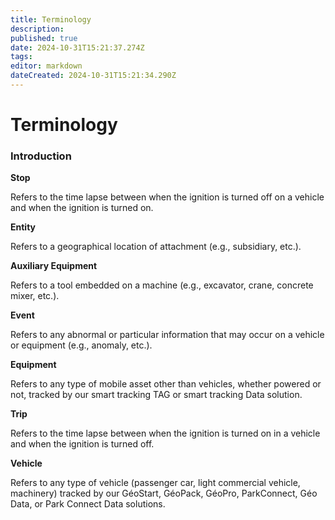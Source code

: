 ```yaml
---
title: Terminology
description: 
published: true
date: 2024-10-31T15:21:37.274Z
tags: 
editor: markdown
dateCreated: 2024-10-31T15:21:34.290Z
---
```


# Terminology

### Introduction

**Stop**

Refers to the time lapse between when the ignition is turned off on a vehicle and when the ignition is turned on.

**Entity**

Refers to a geographical location of attachment (e.g., subsidiary, etc.).

**Auxiliary Equipment**

Refers to a tool embedded on a machine (e.g., excavator, crane, concrete mixer, etc.).

**Event**

Refers to any abnormal or particular information that may occur on a vehicle or equipment (e.g., anomaly, etc.).

**Equipment**

Refers to any type of mobile asset other than vehicles, whether powered or not, tracked by our smart tracking TAG or smart tracking Data solution.

**Trip**

Refers to the time lapse between when the ignition is turned on in a vehicle and when the ignition is turned off.

**Vehicle**

Refers to any type of vehicle (passenger car, light commercial vehicle, machinery) tracked by our GéoStart, GéoPack, GéoPro, ParkConnect, Géo Data, or Park Connect Data solutions.
